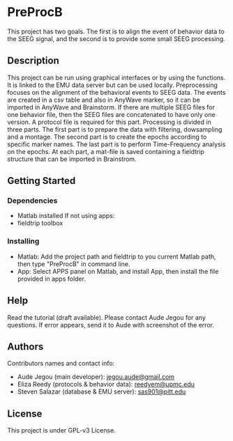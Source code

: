 # PreProcB

This project has two goals. The first is to align the event of behavior data to the SEEG signal, and the second is to provide some small SEEG processing.

## Description

This project can be run using graphical interfaces or by using the functions. It is linked to the EMU data server but can be used locally.
Preprocessing focuses on the alignment of the behavioral events to SEEG data. The events are created in a csv table and
also in AnyWave marker, so it can be imported in AnyWave and Brainstorm. If there are multiple SEEG files for one behavior file, then 
the SEEG files are concatenated to have only one version. A protocol file is required for this part.
Processing is divided in three parts. The first part is to prepare the data with filtering, dowsampling and a montage. The second part
is to create the epochs according to specific marker names. The last part is to perform Time-Frequency analysis on the epochs. At each part, a mat-file
is saved containing a fieldtrip structure that can be imported in Brainstrom.

## Getting Started

### Dependencies

* Matlab installed
If not using apps:
* fieldtrip toolbox

### Installing

* Matlab: Add the project path and fieldtrip to you current Matlab path, then type "PreProcB" in command line.
* App: Select APPS panel on Matlab, and install App, then install the file provided in apps folder.

## Help

Read the tutorial (draft available). 
Please contact Aude Jegou for any questions. If error appears, send it to Aude with screenshot of the error.

## Authors

Contributors names and contact info:
* Aude Jegou (main developer): jegou.aude@gmail.com
* Eliza Reedy (protocols & behavior data): reedyem@upmc.edu
* Steven Salazar (database & EMU server): sas901@pitt.edu

## License

This project is under GPL-v3 License.
